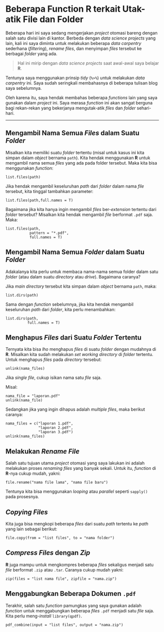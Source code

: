 Beberapa Function R terkait Utak-atik File dan Folder
================

Beberapa hari ini saya sedang mengerjakan *project* otomasi bareng
dengan salah satu divisi lain di kantor. Berbeda dengan *data science
projects* yang lain, kali ini saya diminta untuk melakukan beberapa
*data carpentry* sederhana (*filtering*), *rename files*, dan menyimpan
*files* tersebut ke berbagai *folder* yang ada.

> Hal ini mirip dengan *data science projects* saat awal-awal saya
> belajar **R**.

Tentunya saya menggunakan prinsip *tidy* (`%>%`) untuk melakukan *data
carpentry* ini. Saya sudah seringkali membahasnya di beberapa tulisan
blog saya sebelumnya.

Oleh karena itu, saya hendak membahas beberapa *functions* lain yang
saya gunakan dalam *project* ini. Saya merasa *function* ini akan sangat
berguna bagi rekan-rekan yang bekerjanya mengutak-atik *files* dan
*folder* sehari-hari.

-----

## Mengambil Nama Semua *Files* dalam Suatu *Folder*

Misalkan kita memiliki suatu *folder* tertentu (misal untuk kasus ini
kita simpan dalam *object* bernama `path`). Kita hendak menggunakan
**R** untuk mengambil nama semua *files* yang ada pada folder tersebut.
Maka kita bisa menggunakan *function*:

    list.files(path)

Jika hendak mengambil keseluruhan *path* dari *folder* dalam nama *file*
tersebut, kita tinggal tambahkan parameter:

    list.files(path,full.names = T)

Bagaimana jika kita hanya ingin mengambil *files* ber-*extension*
tertentu dari *folder* tersebut? Misalkan kita hendak mengambil *file*
berformat `.pdf` saja. Maka:

    list.files(path,
               pattern = "*.pdf",
               full.names = T)

## Mengambil Nama Semua *Folder* dalam Suatu *Folder*

Adakalanya kita perlu untuk membaca nama-nama semua folder dalam satu
*folder* (atau dalam suatu *directory* atau *drive*). Bagaimana caranya?

Jika *main directory* tersebut kita simpan dalam *object* bernama
`path`, maka:

    list.dirs(path)

Sama dengan *function* sebelumnya, jika kita hendak mengambil
keseluruhan *path* dari *folder*, kita perlu menambahkan:

    list.dirs(path,
              full.names = T)

## Menghapus *Files* dari Suatu *Folder* Tertentu

Ternyata kita bisa *lho* menghapus *files* di suatu *folder* dengan
mudahnya di **R**. Misalkan kita sudah melakukan *set working directory*
di *folder* tertentu. Untuk menghapus *files* pada *directory* tersebut:

    unlink(nama_files)

Jika *single file*, cukup isikan nama satu *file* saja.

Misal:

    nama_file = "laporan.pdf"
    unlink(nama_file)

Sedangkan jika yang ingin dihapus adalah *multiple files*, maka berikut
caranya:

    nama_files = c("laporan 1.pdf",
                   "laporan 2.pdf",
                   "laporan 3.pdf")
    unlink(nama_files)

## Melakukan *Rename File*

Salah satu tujuan utama *project* otomasi yang saya lakukan ini adalah
melakukan proses *renaming files* yang banyak sekali. Untuk itu,
*function* di **R**-nya cukup mudah, yakni:

    file.rename("nama file lama", "nama file baru")

Tentunya kita bisa menggunakan *looping* atau *parallel* seperti
`sapply()` pada prosesnya.

## *Copying Files*

Kita juga bisa mengkopi beberapa *files* dari suatu *path* tertentu ke
*path* yang lain sebagai berikut:

    file.copy(from = "list files", to = "nama folder")

## *Compress Files* dengan *Zip*

**R** juga mampu untuk mengkompres beberapa *files* sekaligus menjadi
satu *file* berformat `.zip` atau `.tar`. Caranya cukup mudah yakni:

    zip(files = "list nama file", zipfile = "nama.zip")

## Menggabungkan Beberapa Dokumen `.pdf`

Terakhir, salah satu *function* pamungkas yang saya gunakan adalah
*function* untuk menggabungkan beberapa *files* `.pdf` menjadi satu
*file* saja. Kita perlu meng-*install* `library(qpdf)`.

    pdf_combine(input = "list files", output = "nama.zip")
